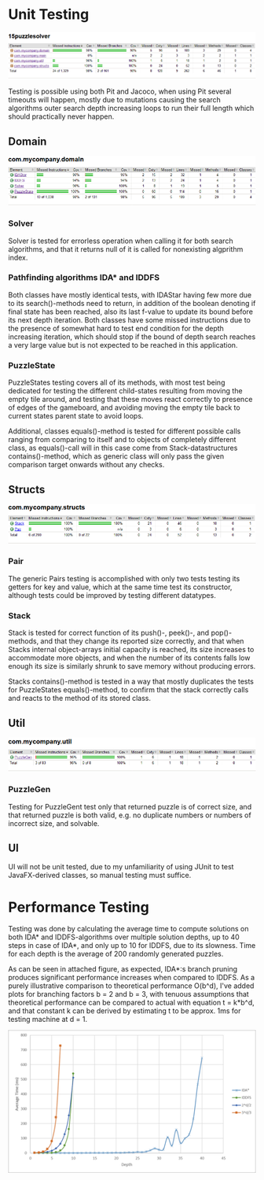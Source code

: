 Unit Testing
============

![Domain testing coverage](https://github.com/MLumme/15PuzzleSolver/blob/master/15puzzlesolver/Docs/Diagrams/15puzzlesolver.png)

Testing is possible using both Pit and Jacoco, when using Pit several timeouts will happen, mostly due to mutations causing the search algorithms outer search depth increasing loops to run their full length which should practically never happen.

Domain
------

![Domain testing coverage](https://github.com/MLumme/15PuzzleSolver/blob/master/15puzzlesolver/Docs/Diagrams/domain.png)

### Solver

Solver is tested for errorless operation when calling it for both search algorithms, and that it returns null of it is called for nonexisting algprithm index. 

### Pathfinding algorithms IDA* and IDDFS

Both classes have mostly identical tests, with IDAStar having few more due to its search()-methods need to return, in addition of the boolean denoting if final state has been reached, also its last f-value to update its bound before its next depth iteration. Both classes have some missed instructions due to the presence of somewhat hard to test end condition for the depth increasing iteration, which should stop if the bound of depth search reaches a very large value but is not expected to be reached in this application.

### PuzzleState

PuzzleStates testing covers all of its methods, with most test being dedicated for testing the different child-states resulting from moving the empty tile around, and testing that these moves react correctly to presence of edges of the gameboard, and avoiding moving the empty tile back to current states parent state to avoid loops.

Additional, classes equals()-method is tested for different possible calls ranging from comparing to itself and to objects of completely different class, as equals()-call will in this case come from Stack-datastructures contains()-method, which as generic class will only pass the given comparison target onwards without any checks.

Structs
-------

![Structs testing coverage](https://github.com/MLumme/15PuzzleSolver/blob/master/15puzzlesolver/Docs/Diagrams/structs.png)

### Pair


The generic Pairs testing is accomplished with only two tests testing its getters for key and value, which at the same time test its constructor, although tests could be improved by testing different datatypes.

### Stack

Stack is tested for correct function of its push()-, peek()-, and pop()-methods, and that they change its reported size correctly, and that when Stacks internal object-arrays initial capacity is reached, its size increases to accommodate more objects, and when the number of its contents falls low enough its size is similarly shrunk to save memory without producing errors.

Stacks contains()-method is tested in a way that mostly duplicates the tests for PuzzleStates equals()-method, to confirm that the stack correctly calls and reacts to the method of its stored class.

Util
----

![Util testing coverage](https://github.com/MLumme/15PuzzleSolver/blob/master/15puzzlesolver/Docs/Diagrams/util.png)

### PuzzleGen

Testing for PuzzleGent test only that returned puzzle is of correct size, and that returned puzzle is both valid, e.g. no duplicate numbers or numbers of incorrect size, and solvable.

UI
--

UI will not be unit tested, due to my unfamiliarity of using JUnit to test JavaFX-derived classes, so manual testing must suffice.

Performance Testing
===================

Testing was done by calculating the average time to compute solutions on both IDA* and IDDFS-algorithms over multiple solution depths, up to 40 steps in case of IDA*, and only up to 10 for IDDFS, due to its slowness. Time for each depth is the average of 200 randomly generated puzzles.

As can be seen in attached figure, as expected, IDA*:s branch pruning produces significant performance increases when compared to IDDFS. As a purely illustrative comparison to theoretical performance O(b^d), I've added plots for branching factors b = 2 and b = 3, with tenuous assumptions that theoretical performance can be compared to actual with equation t = k*b^d, and that constant k can be derived by estimating t to be approx. 1ms for testing machine at d = 1.

![Performance testing](https://github.com/MLumme/15PuzzleSolver/blob/master/15puzzlesolver/Docs/Diagrams/Performances.png)
